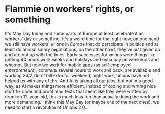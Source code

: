 # Flammie on workers' rights, or something

It's May Day today and some parts of Europe at least celebrate it as workers'
day or something. It's a weird time for that right now, on one hand we still
have workers' unions in Europe that do participate in politics and at least do
annual salary negotiations, on the other hand, they've just given up and are not
up with the times. Early successes for unions were things like getting 40 hours
work weeks and holidays and extra pay on weekends and whatnot. But now we work
for mobile apps (as self-employed *enterpreneurs*), commute several hours to
work and back, are available and working 24/7, don't bill extra for weekend,
night work, unions have not helped us with any of this. And AI is taking all our
jobs, but not in a good way, as AI makes things more efficient, instead of
coding and writing nice stuff fix code and proof read texts that seem like they
were written by drunken 12-year-old, this is much less fun than actually doing
the work and more demanding. I think, this May Day (or maybe one of the next
ones), we need to start a revolution of Unions 2.0...
